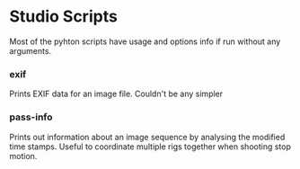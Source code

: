 # Studio Scripts

Most of the pyhton scripts have usage and options info if run without any arguments.


### exif
Prints EXIF data for an image file. Couldn't be any simpler

### pass-info
Prints out information about an image sequence by analysing the modified time stamps. Useful to coordinate multiple rigs together when shooting stop motion.
